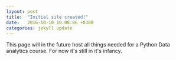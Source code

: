 ```yaml
---
layout: post
title:  "Initial site created!"
date:   2016-10-10 10:08:06 +0300
categories: jekyll update
---
```


This page will in the future host all things needed for a Python Data
analytics course. For now it's still in it's infancy.
